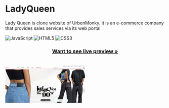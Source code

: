 # LadyQueen
Lady Queen is clone website of UrbenMonky. it is an  e-commerce company that provides  sales services via its web portal

<p align="center">
   
   ![JavaScript](https://img.shields.io/badge/javascript-%23323330.svg?style=for-the-badge&logo=javascript&logoColor=%23F7DF1E) ![HTML5](https://img.shields.io/badge/html5-%23E34F26.svg?style=for-the-badge&logo=html5&logoColor=white) ![CSS3](https://img.shields.io/badge/css3-%231572B6.svg?style=for-the-badge&logo=css3&logoColor=white)
    

</p>

<h3 align="center"><a href="https://ladyqueencom.netlify.app/"><strong>Want to see live preview »</strong></a></h3>

 
  


<br />

<img width="50%" src="./images/Screenshot 2023-04-02 225850.png">
